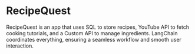 # RecipeQuest
RecipeQuest is an app that uses SQL to store recipes, YouTube API to fetch cooking tutorials, and a Custom API to manage ingredients. LangChain coordinates everything, ensuring a seamless workflow and smooth user interaction.
